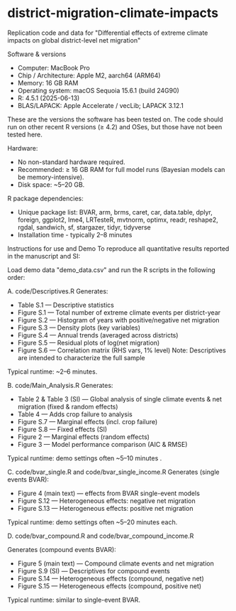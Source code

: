 # district-migration-climate-impacts
Replication code and data for "Differential effects of extreme climate impacts on global district-level net migration"

Software & versions
- Computer: MacBook Pro
- Chip / Architecture: Apple M2, aarch64 (ARM64)
- Memory: 16 GB RAM
- Operating system: macOS Sequoia 15.6.1 (build 24G90)
- R: 4.5.1 (2025-06-13)
- BLAS/LAPACK: Apple Accelerate / vecLib; LAPACK 3.12.1

These are the versions the software has been tested on. The code should run on other recent R versions (≥ 4.2) and OSes, but those have not been tested here.

Hardware:
- No non-standard hardware required.
- Recommended: ≥ 16 GB RAM for full model runs (Bayesian models can be memory-intensive).
- Disk space: ~5–20 GB.

R package dependencies:
- Unique package list: BVAR, arm, brms, caret, car, data.table, dplyr, foreign, ggplot2, lme4, LRTesteR, mvtnorm, optimx, readr, reshape2, rgdal, sandwich, sf, stargazer, tidyr, tidyverse
- Installation time - typically 2–8 minutes

Instructions for use and Demo
To reproduce all quantitative results reported in the manuscript and SI:

Load demo data "demo_data.csv" and run the R scripts in the following order:

A. code/Descriptives.R
Generates:
- Table S.1 — Descriptive statistics 
- Figure S.1 — Total number of extreme climate events per district-year 
- Figure S.2 — Histogram of years with positive/negative net migration 
- Figure S.3 — Density plots (key variables) 
- Figure S.4 — Annual trends (averaged across districts)
- Figure S.5 — Residual plots of log(net migration) 
- Figure S.6 — Correlation matrix (RHS vars, 1% level)
Note: Descriptives are intended to characterize the full sample

Typical runtime: ~2–6 minutes.

B. code/Main_Analysis.R
Generates:
- Table 2 & Table 3 (SI) — Global analysis of single climate events & net migration (fixed & random effects)
- Table 4 — Adds crop failure to analysis
- Figure S.7 — Marginal effects (incl. crop failure)
- Figure S.8 — Fixed effects (SI) 
- Figure 2 — Marginal effects (random effects)
- Figure 3 — Model performance comparison (AIC & RMSE)

Typical runtime: demo settings often ~5–10 minutes .

C. code/bvar_single.R and code/bvar_single_income.R
Generates (single events BVAR):
- Figure 4 (main text) — effects from BVAR single-event models
- Figure S.12 — Heterogeneous effects: negative net migration
- Figure S.13 — Heterogeneous effects: positive net migration 

Typical runtime: demo settings often ~5–20 minutes each.

D. code/bvar_compound.R and code/bvar_compound_income.R

Generates (compound events BVAR):
- Figure 5 (main text) — Compound climate events and net migration
- Figure S.9 (SI) — Descriptives for compound events 
- Figure S.14 — Heterogeneous effects (compound, negative net)
- Figure S.15 — Heterogeneous effects (compound, positive net)

Typical runtime: similar to single-event BVAR.
